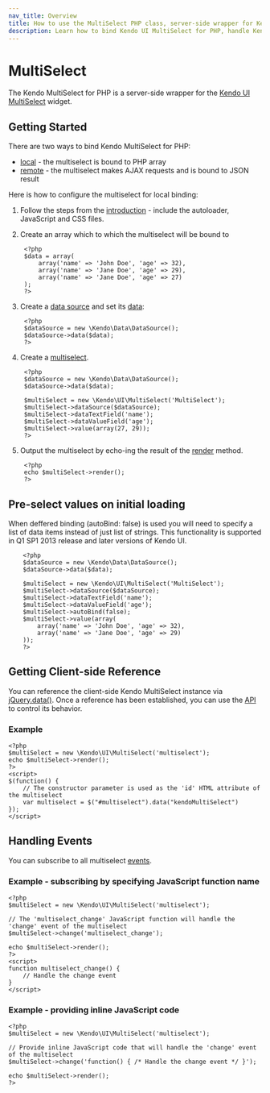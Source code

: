 ```yaml
---
nav_title: Overview
title: How to use the MultiSelect PHP class, server-side wrapper for Kendo UI MultiSelect widget
description: Learn how to bind Kendo UI MultiSelect for PHP, handle Kendo UI MultiSelect Events, access an existing multiselect.
---
```


# MultiSelect

The Kendo MultiSelect for PHP is a server-side wrapper for the [Kendo UI MultiSelect](/api/web/multiselect) widget.

## Getting Started

There are two ways to bind Kendo MultiSelect for PHP:

* [local](/getting-started/using-kendo-with/php/widgets/multiselect/local-binding) - the multiselect is bound to PHP array
* [remote](/getting-started/using-kendo-with/php/widgets/multiselect/remote-binding) - the multiselect makes AJAX requests and is bound to JSON result

Here is how to configure the multiselect for local binding:

1. Follow the steps from the [introduction](/getting-started/using-kendo-with/php/introduction) - include the autoloader, JavaScript and CSS files.
2. Create an array which to which the multiselect will be bound to

        <?php
        $data = array(
            array('name' => 'John Doe', 'age' => 32),
            array('name' => 'Jane Doe', 'age' => 29),
            array('name' => 'Jane Doe', 'age' => 27)
        );
        ?>
3. Create a [data source](/api/wrappers/php/Kendo/Data/DataSource) and set its [data](/api/wrappers/php/Kendo/Data/DataSource#data):

        <?php
        $dataSource = new \Kendo\Data\DataSource();
        $dataSource->data($data);
        ?>
4. Create a [multiselect](/api/wrappers/php/Kendo/UI/MultiSelect).

        <?php
        $dataSource = new \Kendo\Data\DataSource();
        $dataSource->data($data);

        $multiSelect = new \Kendo\UI\MultiSelect('MultiSelect');
        $multiSelect->dataSource($dataSource);
        $multiSelect->dataTextField('name');
        $multiSelect->dataValueField('age');
        $multiSelect->value(array(27, 29));
        ?>
5. Output the multiselect by echo-ing the result of the [render](/api/wrappers/php/Kendo/UI/Widget#render) method.

        <?php
        echo $multiSelect->render();
        ?>
## Pre-select values on initial loading

When deffered binding (autoBind: false) is used you will need to specify a list of data items instead of just list of strings.
This functionality is supported in Q1 SP1 2013 release and later versions of Kendo UI.

        <?php
        $dataSource = new \Kendo\Data\DataSource();
        $dataSource->data($data);

        $multiSelect = new \Kendo\UI\MultiSelect('MultiSelect');
        $multiSelect->dataSource($dataSource);
        $multiSelect->dataTextField('name');
        $multiSelect->dataValueField('age');
        $multiSelect->autoBind(false);
        $multiSelect->value(array(
            array('name' => 'John Doe', 'age' => 32),
            array('name' => 'Jane Doe', 'age' => 29)
        ));
        ?>
## Getting Client-side Reference

You can reference the client-side Kendo MultiSelect instance via [jQuery.data()](http://api.jquery.com/jQuery.data/).
Once a reference has been established, you can use the [API](/api/web/multiselect#methods) to control its behavior.


### Example

    <?php
    $multiSelect = new \Kendo\UI\MultiSelect('multiselect');
    echo $multiSelect->render();
    ?>
    <script>
    $(function() {
        // The constructor parameter is used as the 'id' HTML attribute of the multiselect
        var multiselect = $("#multiselect").data("kendoMultiSelect")
    });
    </script>

## Handling Events

You can subscribe to all multiselect [events](/api/web/multiselect#events).

### Example - subscribing by specifying JavaScript function name

    <?php
    $multiSelect = new \Kendo\UI\MultiSelect('multiselect');

    // The 'multiselect_change' JavaScript function will handle the 'change' event of the multiselect
    $multiSelect->change('multiselect_change');

    echo $multiSelect->render();
    ?>
    <script>
    function multiselect_change() {
        // Handle the change event
    }
    </script>

### Example - providing inline JavaScript code

    <?php
    $multiSelect = new \Kendo\UI\MultiSelect('multiselect');

    // Provide inline JavaScript code that will handle the 'change' event of the multiselect
    $multiSelect->change('function() { /* Handle the change event */ }');

    echo $multiSelect->render();
    ?>
